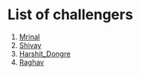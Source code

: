 # List of challengers
1. [Mrinal](https://github.com/mrinal1224)
2. [Shivay](https://github.com/shivaylamba)
3. [Harshit_Dongre](https://github.com/Harshit1020)
3. [Raghav](https://github.com/raghavdhingra)
